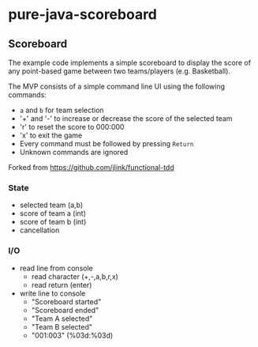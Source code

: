 # pure-java-scoreboard

## Scoreboard

The example code implements a simple scoreboard to display the score of any
point-based game between two teams/players (e.g. Basketball).

The MVP consists of a simple command line UI using the following commands:
- `a` and `b` for team selection
- '+' and '-' to increase or decrease the score of the selected team
- 'r' to reset the score to 000:000
- 'x' to exit the game
- Every command must be followed by pressing `Return`
- Unknown commands are ignored

Forked from https://github.com/jlink/functional-tdd

### State

* selected team (a,b)
* score of team a (int)
* score of team b (int)
* cancellation

### I/O

* read line from console
  * read character (+,-,a,b,r,x)
  * read return (enter)
* write line to console
  * "Scoreboard started"
  * "Scoreboard ended"
  * "Team A selected"
  * "Team B selected"
  * "001:003" (%03d:%03d)

